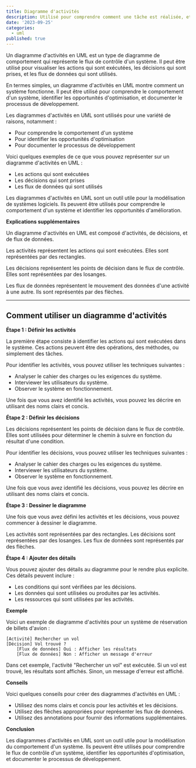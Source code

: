 ```yaml
---
title: Diagramme d'activités
description: Utilisé pour comprendre comment une tâche est réalisée, et pour identifier les différents points de décision et les interactions entre les différentes étapes de la tâche.
date: '2023-09-25'
categories:
  - uml
published: true
---
```


Un diagramme d'activités en UML est un type de diagramme de comportement qui représente le flux de contrôle d'un système. Il peut être utilisé pour visualiser les actions qui sont exécutées, les décisions qui sont prises, et les flux de données qui sont utilisés.

En termes simples, un diagramme d'activités en UML montre comment un système fonctionne. Il peut être utilisé pour comprendre le comportement d'un système, identifier les opportunités d'optimisation, et documenter le processus de développement.

Les diagrammes d'activités en UML sont utilisés pour une variété de raisons, notamment :

* Pour comprendre le comportement d'un système
* Pour identifier les opportunités d'optimisation
* Pour documenter le processus de développement

Voici quelques exemples de ce que vous pouvez représenter sur un diagramme d'activités en UML :

* Les actions qui sont exécutées
* Les décisions qui sont prises
* Les flux de données qui sont utilisés

Les diagrammes d'activités en UML sont un outil utile pour la modélisation de systèmes logiciels. Ils peuvent être utilisés pour comprendre le comportement d'un système et identifier les opportunités d'amélioration.

**Explications supplémentaires**

Un diagramme d'activités en UML est composé d'activités, de décisions, et de flux de données.

Les activités représentent les actions qui sont exécutées. Elles sont représentées par des rectangles.

Les décisions représentent les points de décision dans le flux de contrôle. Elles sont représentées par des losanges.

Les flux de données représentent le mouvement des données d'une activité à une autre. Ils sont représentés par des flèches.

---

## Comment utiliser un diagramme d'activités

**Étape 1 : Définir les activités**

La première étape consiste à identifier les actions qui sont exécutées dans le système. Ces actions peuvent être des opérations, des méthodes, ou simplement des tâches.

Pour identifier les activités, vous pouvez utiliser les techniques suivantes :

* Analyser le cahier des charges ou les exigences du système.
* Interviewer les utilisateurs du système.
* Observer le système en fonctionnement.

Une fois que vous avez identifié les activités, vous pouvez les décrire en utilisant des noms clairs et concis.

**Étape 2 : Définir les décisions**

Les décisions représentent les points de décision dans le flux de contrôle. Elles sont utilisées pour déterminer le chemin à suivre en fonction du résultat d'une condition.

Pour identifier les décisions, vous pouvez utiliser les techniques suivantes :

* Analyser le cahier des charges ou les exigences du système.
* Interviewer les utilisateurs du système.
* Observer le système en fonctionnement.

Une fois que vous avez identifié les décisions, vous pouvez les décrire en utilisant des noms clairs et concis.

**Étape 3 : Dessiner le diagramme**

Une fois que vous avez défini les activités et les décisions, vous pouvez commencer à dessiner le diagramme.

Les activités sont représentées par des rectangles. Les décisions sont représentées par des losanges. Les flux de données sont représentés par des flèches.

**Étape 4 : Ajouter des détails**

Vous pouvez ajouter des détails au diagramme pour le rendre plus explicite. Ces détails peuvent inclure :

* Les conditions qui sont vérifiées par les décisions.
* Les données qui sont utilisées ou produites par les activités.
* Les ressources qui sont utilisées par les activités.

**Exemple**

Voici un exemple de diagramme d'activités pour un système de réservation de billets d'avion :

```
[Activité] Rechercher un vol
[Décision] Vol trouvé ?
    [Flux de données] Oui : Afficher les résultats
    [Flux de données] Non : Afficher un message d'erreur
```

Dans cet exemple, l'activité "Rechercher un vol" est exécutée. Si un vol est trouvé, les résultats sont affichés. Sinon, un message d'erreur est affiché.

**Conseils**

Voici quelques conseils pour créer des diagrammes d'activités en UML :

* Utilisez des noms clairs et concis pour les activités et les décisions.
* Utilisez des flèches appropriées pour représenter les flux de données.
* Utilisez des annotations pour fournir des informations supplémentaires.

**Conclusion**

Les diagrammes d'activités en UML sont un outil utile pour la modélisation du comportement d'un système. Ils peuvent être utilisés pour comprendre le flux de contrôle d'un système, identifier les opportunités d'optimisation, et documenter le processus de développement.